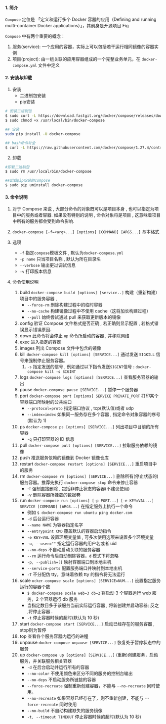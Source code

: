 #### 1. 简介
`Compose` 定位是 「定义和运行多个 Docker 容器的应用（Defining and running multi-container Docker applications）」，其前身是开源项目 Fig

`Compose` 中有两个重要的概念：
1. 服务(service):  一个应用的容器，实际上可以包括若干运行相同镜像的容器实例
2. 项目(project): 由一组关联的应用容器组成的一个完整业务单元，在 `docker-compose.yml` 文件中定义

#### 2. 安装与卸载
1. 安装
	- 二进制包安装 
	- pip安装
```bash
# 安装二进制包
$ sudo curl -L https://download.fastgit.org/docker/compose/releases/download/1.27.4/docker-compose-`uname -s`-`uname -m` > /usr/local/bin/docker-compose
$ sudo chmod +x /usr/local/bin/docker-compose

## 安装
sudo pip install -U docker-compose

## bash命令补全
$ curl -L https://raw.githubusercontent.com/docker/compose/1.27.4/contrib/completion/bash/docker-compose > /etc/bash_completion.d/docker-compose
```

2. 卸载
```bash
#卸载二进制包
$ sudo rm /usr/local/bin/docker-compose

##卸载pip安装的compose
$ sudo pip uninstall docker-compose
```

#### 3. 命令说明
1. 对于 Compose 来说 , 大部分命令的对象既可以是项目本身 , 也可以指定为项目中的服务或者容器. 如果没有特别的说明 , 命令对象将是项目 , 这意味着项目中所有的服务都会受到命令影响.

2. `docker-compose [-f=<arg>...] [options] [COMMAND] [ARGS...]` 基本格式

3. 选项
	- `-f` 指定`compose`模板文件 , 默认为`docker-compose.yml`
	- `-p name`  只当项目名称 , 默认为所在目录名
	- `--verbose` 输出更过调试信息
	- `-v` 打印版本信息

4. 命令使用说明
	1. build `docker-compose build [options] [service..]` 构建（重新构建）项目中的服务容器 , 
		- `--force-rm`  删除构建过程中的临时容器
		- `--no-cache` 构建镜像过程中不使用 cache（这将加长构建过程）
		- `--pull` 始终尝试通过 pull 来获取更新版本的镜像
	2. config 验证 Compose 文件格式是否正确 , 若正确则显示配置 , 若格式错误显示错误原因.
	3. down 此命令将会停止 `up` 命令所启动的容器 , 并移除网络
	4. exec 进入指定的容器
	5. images 列出 Compose 文件中包含的镜像
	6. kill `docker-compose kill [options] [SERVICE...]` 通过发送 `SIGKILL` 信号来强制停止服务容器。
		1. `-s` 指定发送的信号 , 例如通过以下指令发送`SIGINT`信号 : `docker-compose kill -s SIGINT`
	7. logs `docker-compose logs [options] [SERVICE...]` 查看服务容器的输出
	8. pause `docker-compose pause [SERVICE...]` 暂停一个服务器
	9. port `docker-compose port [options] SERVICE PRIVATE_PORT` 打印某个容器端口所映射的公共端口
		- `--protocol=proto` 指定端口协议 , tcp(默认值)或者 udp
		- `--index=index` 如果同一服务存在多个容器 , 指定命令对象容器的序号(默认为 1)
	10. ps `docker-compose ps [options] [SERVICE...]` 列出项目中目前的所有容器
		- `-q` 只打印容器的 ID 信息
	11. pull `docker-compose pull [options] [SERVICE...]` 拉取服务依赖的镜像
	12. push 推送服务依赖的镜像到 Docker 镜像仓库
	13. restart `docker-compose restart [options] [SERVICE...]` 重启项目中的服务
	14. rm `docker-compose rm [options] [SERVICE...]` 删除所有(停止状态的)服务容器。推荐先执行 `docker-compose stop` 命令来停止容器
		- -f 强制直接删除 , 包括非停止状态的容器(不建议使用)
		- -v 删除容器所挂载的数据卷
	15. run `docker-compose run [options] [-p PORT...] [-e KEY=VAL...] SERVICE [COMMAND] [ARGS...]` 在指定服务上执行一个命令
		- 例如 `$ docker-compose run ubuntu ping docker.com`
		- `-d` 后台运行容器
		- `--name NAME` 为容器指定名字
		- `--entrypoint CMD` 覆盖默认的容器启动指令
		- `-e KEY=VAL` 设置环境变量值 , 可多次使用选项来设置多个环境变量
		- `-u, --user=""` 指定运行容器的用户名或者 uid
		- `--no-deps` 不自动启动关联的服务容器
		- `--rm` 运行命令后自动删除容器，`d` 模式下将忽略
		- `-p, --publish=[]` 映射容器端口到本地主机
		- `--service-ports` 配置服务端口并映射到本地主机
		- `-T` 不分配伪 tty，意味着依赖 tty 的指令将无法运行
	16. scale `ocker-compose scale [options] [SERVICE=NUM...]` 设置指定服务运行的容器个数
		- `$ docker-compose scale web=3 db=2` 将启动 3 个容器运行 web 服务，2 个容器运行 db 服务
		- 当指定数目多于该服务当前实际运行容器 , 将新创建并启动容器; 反之 ,将停止容器 . 
		- `-t` 停止容器时候的超时(默认为 10 秒)
	17. start `docker-compose start [SERVICE...]` 启动已经存在的服务容器 , stop则为暂停
	18. top 查看各个服务容器内运行的进程
	19. unpause `docker-compose unpause [SERVICE...]` 恢复处于暂停状态中的服务
	20. up `docker-compose up [options] [SERVICE...]` (重新)创建服务，启动服务，并关联服务相关容器
		- `-d` 在后台启动并运行所有的容器
		- `--no-color` 不使用颜色来区分不同的服务的控制台输出
		- `--no-deps` 不启动服务所链接的容器
		- `--force-recreate` 强制重新创建容器，不能与 `--no-recreate` 同时使用。
		- `--no-recreate` 如果容器已经存在了，则不重新创建，不能与 `--force-recreate` 同时使用
		- `--no-build` 不自动构建缺失的服务镜像
		- `-t, --timeout TIMEOUT` 停止容器时候的超时(默认为 10 秒)

